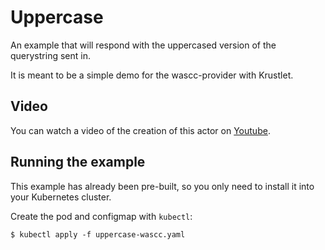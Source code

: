 # Uppercase

An example that will respond with the uppercased version of the querystring sent in.

It is meant to be a simple demo for the wascc-provider with Krustlet.

## Video

You can watch a video of the creation of this actor on [Youtube](https://www.youtube.com/watch?v=uy91W7OxHcQ).

## Running the example

This example has already been pre-built, so you only need to install it into your Kubernetes
cluster.

Create the pod and configmap with `kubectl`:

```shell
$ kubectl apply -f uppercase-wascc.yaml
```

